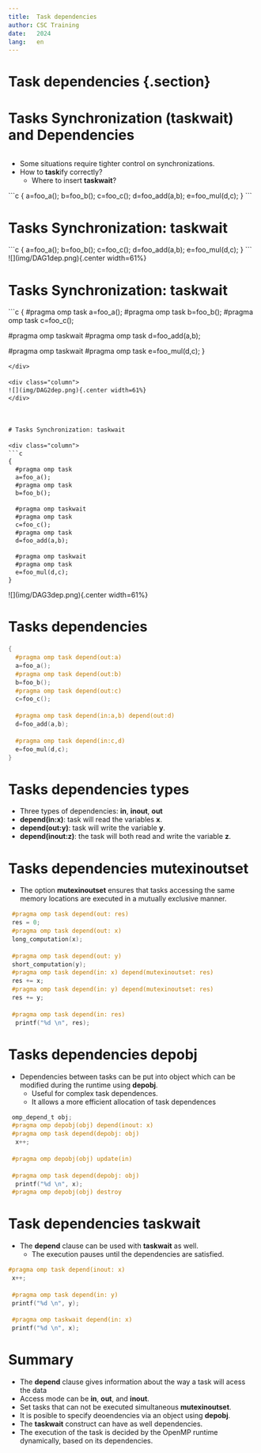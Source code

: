 ```yaml
---
title:  Task dependencies
author: CSC Training
date:   2024
lang:   en
---
```


# Task dependencies {.section}

# Tasks Synchronization (**taskwait**) and Dependencies

<div class="column">

- Some situations require tighter control on synchronizations.
- How to **task**ify correctly?
    - Where to insert **taskwait**?

</div>

<div class="column">
```c
{
  a=foo_a();
  b=foo_b();
  c=foo_c();
  d=foo_add(a,b);
  e=foo_mul(d,c);
}
``` 
</div>

# Tasks Synchronization: **taskwait**


<div class="column">
```c
{
  a=foo_a();
  b=foo_b();
  c=foo_c();
  d=foo_add(a,b);
  e=foo_mul(d,c);
}
``` 
</div>

<div class="column">
![](img/DAG1dep.png){.center width=61%}
</div>


# Tasks Synchronization: **taskwait**


<div class="column">
```c
{
  #pragma omp task
  a=foo_a();
  #pragma omp task
  b=foo_b();
  #pragma omp task
  c=foo_c();

  #pragma omp taskwait
  #pragma omp task
  d=foo_add(a,b);

  #pragma omp taskwait
  #pragma omp task
  e=foo_mul(d,c);
}
```  
</div>

<div class="column">
![](img/DAG2dep.png){.center width=61%}
</div>



# Tasks Synchronization: taskwait

<div class="column">
```c
{
  #pragma omp task
  a=foo_a();
  #pragma omp task
  b=foo_b();

  #pragma omp taskwait
  #pragma omp task
  c=foo_c();
  #pragma omp task
  d=foo_add(a,b);

  #pragma omp taskwait
  #pragma omp task
  e=foo_mul(d,c);
}
``` 
</div>

<div class="column">
![](img/DAG3dep.png){.center width=61%}
</div>

# Tasks dependencies

```c
{
  #pragma omp task depend(out:a)
  a=foo_a();
  #pragma omp task depend(out:b)
  b=foo_b();
  #pragma omp task depend(out:c)
  c=foo_c();

  #pragma omp task depend(in:a,b) depend(out:d)
  d=foo_add(a,b);
  
  #pragma omp task depend(in:c,d)
  e=foo_mul(d,c);
}
```  


# Tasks dependencies types

 - Three types of dependencies: **in**, **inout**, **out**
  - **depend(in:x)**: task will read the variables **x**.
  - **depend(out:y)**: task will write the variable **y**.
  - **depend(inout:z)**: the task will both read and write the variable **z**.

# Tasks dependencies mutexinoutset

 - The option **mutexinoutset** ensures that tasks accessing the same memory locations are executed in a mutually exclusive manner.


```c
 #pragma omp task depend(out: res) 
 res = 0;
 #pragma omp task depend(out: x) 
 long_computation(x);

 #pragma omp task depend(out: y) 
 short_computation(y);
 #pragma omp task depend(in: x) depend(mutexinoutset: res) 
 res += x;
 #pragma omp task depend(in: y) depend(mutexinoutset: res) 
 res += y;

 #pragma omp task depend(in: res) 
  printf("%d \n", res);
``` 

# Tasks dependencies depobj

 - Dependencies between tasks can be put into object  which can be modified during the runtime using **depobj**.
    - Useful for complex task dependences. 
    - It allows a more efficient allocation of task dependences

```c
 omp_depend_t obj;
 #pragma omp depobj(obj) depend(inout: x)
 #pragma omp task depend(depobj: obj) 
  x++;

 #pragma omp depobj(obj) update(in)
 
 #pragma omp task depend(depobj: obj) 
  printf("%d \n", x);
 #pragma omp depobj(obj) destroy
``` 

# Task dependencies taskwait

 - The **depend** clause can be used with **taskwait** as well. 
    - The execution pauses until the dependencies are satisfied.

```c
#pragma omp task depend(inout: x) 
 x++;

 #pragma omp task depend(in: y) 
 printf("%d \n", y);

 #pragma omp taskwait depend(in: x)
 printf("%d \n", x);
``` 

# Summary

- The **depend** clause gives information about the way a task will acess the data
- Access mode can be **in**, **out**, and **inout**.
- Set tasks that can not be executed simultaneous **mutexinoutset**.
- It is posible to specify deoendencies via an object using **depobj**.
- The **taskwait** construct can have as well dependencies.
- The execution of the task is decided by the OpenMP runtime dynamically, based on its dependencies. 
